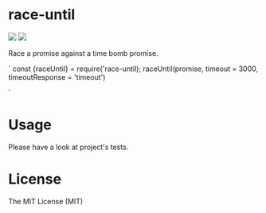 # race-until
[![](https://travis-ci.org/SokratisVidros/race-until.svg?branch=master)](https://travis-ci.org/SokratisVidros/race-until)
[![](https://badge.fury.io/js/race-until.svg)](https://www.npmjs.com/package/race-until)

Race a promise against a time bomb promise.

`
const {raceUntil} = require('race-until);
raceUntil(promise, timeout = 3000, timeoutResponse = 'timeout')

`

# Usage

Please have a look at project's tests.

# License
The MIT License (MIT)
